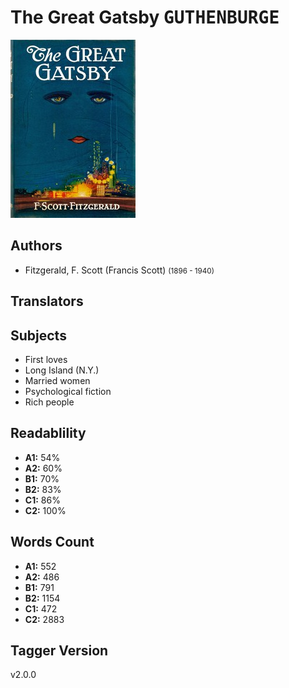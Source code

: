 # The Great Gatsby <kbd>GUTHENBURGE</kbd>

![](./cover.medium.jpg "")

## Authors


 - Fitzgerald, F. Scott (Francis Scott) <small>(1896 - 1940)</small>

## Translators



## Subjects


 - First loves
 - Long Island (N.Y.)
 - Married women
 - Psychological fiction
 - Rich people

## Readablility


 - **A1:** 54%
 - **A2:** 60%
 - **B1:** 70%
 - **B2:** 83%
 - **C1:** 86%
 - **C2:** 100%

## Words Count


 - **A1:** 552
 - **A2:** 486
 - **B1:** 791
 - **B2:** 1154
 - **C1:** 472
 - **C2:** 2883

## Tagger Version


v2.0.0
